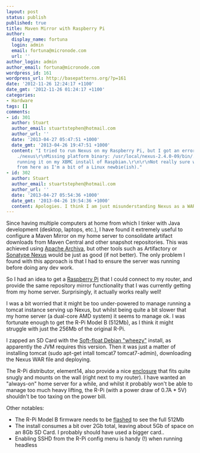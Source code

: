 ```yaml
---
layout: post
status: publish
published: true
title: Maven Mirror with Raspberry Pi
author:
  display_name: fortuna
  login: admin
  email: fortuna@micronode.com
  url: ''
author_login: admin
author_email: fortuna@micronode.com
wordpress_id: 161
wordpress_url: http://basepatterns.org/?p=161
date: '2012-11-26 12:24:17 +1100'
date_gmt: '2012-11-26 01:24:17 +1100'
categories:
- Hardware
tags: []
comments:
- id: 301
  author: Stuart
  author_email: stuartstephen@hotmail.com
  author_url: ''
  date: '2013-04-27 05:47:51 +1000'
  date_gmt: '2013-04-26 19:47:51 +1000'
  content: "I tried to run Nexus on my Raspberry Pi, but I got an error:\r\n\r\nroot@raspbmc:/usr/local/nexus/bin#
    ./nexus\r\nMissing platform binary: /usr/local/nexus-2.4.0-09/bin/../bin/jsw/linux-armv6l-32/wrapper\r\n\r\nI'm
    running it on my XBMC install of Raspbian.\r\n\r\nNot really sure where to go
    from here as I'm a bit of a Linux newbie(ish)."
- id: 302
  author: Stuart
  author_email: stuartstephen@hotmail.com
  author_url: ''
  date: '2013-04-27 05:54:36 +1000'
  date_gmt: '2013-04-26 19:54:36 +1000'
  content: Apologies. I think I am just misunderstanding Nexus as a WAR application.
---
```


Since having multiple computers at home from which I tinker with Java development (desktop, laptops, etc.), I have found it extremely useful to configure a Maven Mirror on my home server to consolidate artifact downloads from Maven Central and other snapshot repositories. This was achieved using [Apache Archiva], but other tools such as Artifactory or [Sonatype Nexus] would be just as good (if not better). The only problem I found with this approach is that I had to ensure the server was running before doing any dev work.

So I had an idea to get a [Raspberry Pi] that I could connect to my router, and provide the same repository mirror functionality that I was currently getting from my home server. Surprisingly, it actually works really well!

I was a bit worried that it might be too under-powered to manage running a tomcat instance serving up Nexus, but whilst being quite a bit slower that my home server (a dual-core AMD system) it seems to manage ok. I was fortunate enough to get the R-Pi Model B (512Mb), as I think it might struggle with just the 256Mb of the original R-Pi.

I zapped an SD Card with the [Soft-float Debian "wheezy"] install, as apparently the JVM requires this version. Then it was just a matter of installing tomcat (sudo apt-get intall tomcat7 tomcat7-admin), downloading the Nexus WAR file and deploying.

The R-Pi distributor, element14, also provide a nice [enclosure] that fits quite snugly and mounts on the wall (right next to my router). I have wanted an "always-on" home server for a while, and whilst it probably won't be able to manage too much heavy lifting, the R-Pi (with a power draw of 0.7A * 5V) shouldn't be too taxing on the power bill.

Other notables:


* The R-Pi Model B firmware needs to be [flashed] to see the full 512Mb
* The install consumes a bit over 2Gb total, leaving about 5Gb of space on an 8Gb SD Card. I probably should have used a bigger card..
* Enabling SSHD from the R-Pi config menu is handy (!) when running headless


[Apache Archiva]: http://archiva.apache.org
[Sonatype Nexus]: http://www.sonatype.org/nexus
[Raspberry Pi]: http://raspberrypi.org
[Soft-float Debian "wheezy"]: http://www.raspberrypi.org/downloads
[enclosure]: http://au.element14.com/jsp/search/productListing.jsp?SKUS=2113799,2113798&COM=rasp-accessory-group
[flashed]: https://github.com/Hexxeh/rpi-update/
